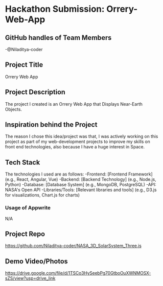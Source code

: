 # Hackathon Submission: Orrery-Web-App


## GitHub handles of Team Members  

-@Niladitya-coder

## Project Title

Orrery Web App

## Project Description    

The project I created is an Orrery Web App that Displays Near-Earth Objects.

## Inspiration behind the Project  

The reason I chose this idea/project was that, I was actively working on this project as part of my web-development projects to improve my skills on front end technologies, also because I have a huge interest in Space.


## Tech Stack    

The technologies I used are as follows:
-Frontend: [Frontend Framework] (e.g., React, Angular, Vue)
-Backend: [Backend Technology] (e.g., Node.js, Python)
-Database: [Database System] (e.g., MongoDB, PostgreSQL)
-API: NASA's Open API
-Libraries/Tools: [Relevant libraries and tools] (e.g., D3.js for visualizations, Chart.js for charts)


### Usage of Appwrite

N/A

## Project Repo  

https://github.com/Niladitya-coder/NASA_3D_SolarSystem_Three.js

## Demo Video/Photos  

https://drive.google.com/file/d/1TSCo3HySeebPg70GtboOuXWNMOSX-sZS/view?usp=drive_link